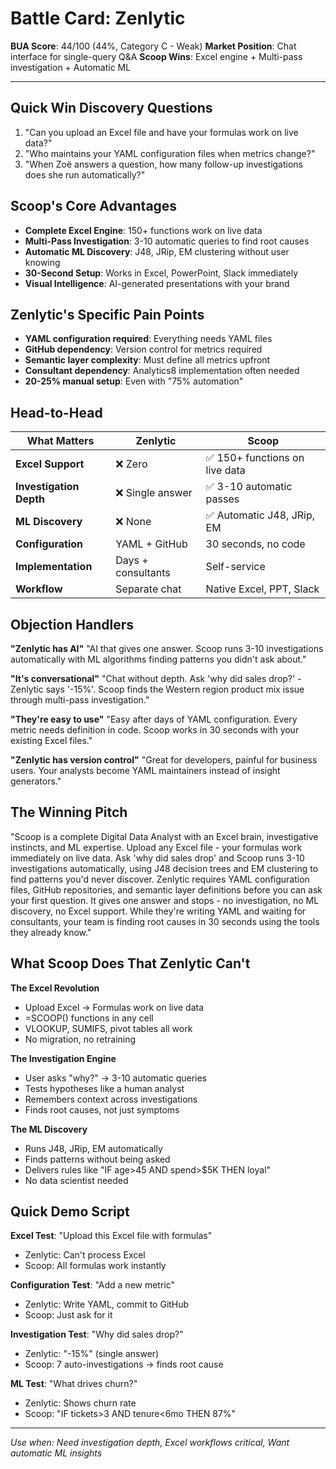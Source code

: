 # Battle Card: Zenlytic

**BUA Score**: 44/100 (44%, Category C - Weak)
**Market Position**: Chat interface for single-query Q&A
**Scoop Wins**: Excel engine + Multi-pass investigation + Automatic ML

---

## Quick Win Discovery Questions
1. "Can you upload an Excel file and have your formulas work on live data?"
2. "Who maintains your YAML configuration files when metrics change?"
3. "When Zoë answers a question, how many follow-up investigations does she run automatically?"

## Scoop's Core Advantages
- **Complete Excel Engine**: 150+ functions work on live data
- **Multi-Pass Investigation**: 3-10 automatic queries to find root causes
- **Automatic ML Discovery**: J48, JRip, EM clustering without user knowing
- **30-Second Setup**: Works in Excel, PowerPoint, Slack immediately
- **Visual Intelligence**: AI-generated presentations with your brand

## Zenlytic's Specific Pain Points
- **YAML configuration required**: Everything needs YAML files
- **GitHub dependency**: Version control for metrics required
- **Semantic layer complexity**: Must define all metrics upfront
- **Consultant dependency**: Analytics8 implementation often needed
- **20-25% manual setup**: Even with "75% automation"

## Head-to-Head

| What Matters | Zenlytic | Scoop |
|--------------|----------|-------|
| **Excel Support** | ❌ Zero | ✅ 150+ functions on live data |
| **Investigation Depth** | ❌ Single answer | ✅ 3-10 automatic passes |
| **ML Discovery** | ❌ None | ✅ Automatic J48, JRip, EM |
| **Configuration** | YAML + GitHub | 30 seconds, no code |
| **Implementation** | Days + consultants | Self-service |
| **Workflow** | Separate chat | Native Excel, PPT, Slack |


## Objection Handlers

**"Zenlytic has AI"**
"AI that gives one answer. Scoop runs 3-10 investigations automatically with ML algorithms finding patterns you didn't ask about."

**"It's conversational"**
"Chat without depth. Ask 'why did sales drop?' - Zenlytic says '-15%'. Scoop finds the Western region product mix issue through multi-pass investigation."

**"They're easy to use"**
"Easy after days of YAML configuration. Every metric needs definition in code. Scoop works in 30 seconds with your existing Excel files."

**"Zenlytic has version control"**
"Great for developers, painful for business users. Your analysts become YAML maintainers instead of insight generators."

## The Winning Pitch
"Scoop is a complete Digital Data Analyst with an Excel brain, investigative instincts, and ML expertise. Upload any Excel file - your formulas work immediately on live data. Ask 'why did sales drop' and Scoop runs 3-10 investigations automatically, using J48 decision trees and EM clustering to find patterns you'd never discover. Zenlytic requires YAML configuration files, GitHub repositories, and semantic layer definitions before you can ask your first question. It gives one answer and stops - no investigation, no ML discovery, no Excel support. While they're writing YAML and waiting for consultants, your team is finding root causes in 30 seconds using the tools they already know."

## What Scoop Does That Zenlytic Can't

**The Excel Revolution**
- Upload Excel → Formulas work on live data
- =SCOOP() functions in any cell
- VLOOKUP, SUMIFS, pivot tables all work
- No migration, no retraining

**The Investigation Engine**
- User asks "why?" → 3-10 automatic queries
- Tests hypotheses like a human analyst
- Remembers context across investigations
- Finds root causes, not just symptoms

**The ML Discovery**
- Runs J48, JRip, EM automatically
- Finds patterns without being asked
- Delivers rules like "IF age>45 AND spend>$5K THEN loyal"
- No data scientist needed


## Quick Demo Script

**Excel Test**: "Upload this Excel file with formulas"
- Zenlytic: Can't process Excel
- Scoop: All formulas work instantly

**Configuration Test**: "Add a new metric"
- Zenlytic: Write YAML, commit to GitHub
- Scoop: Just ask for it

**Investigation Test**: "Why did sales drop?"
- Zenlytic: "-15%" (single answer)
- Scoop: 7 auto-investigations → finds root cause

**ML Test**: "What drives churn?"
- Zenlytic: Shows churn rate
- Scoop: "IF tickets>3 AND tenure<6mo THEN 87%"


---

*Use when: Need investigation depth, Excel workflows critical, Want automatic ML insights*
